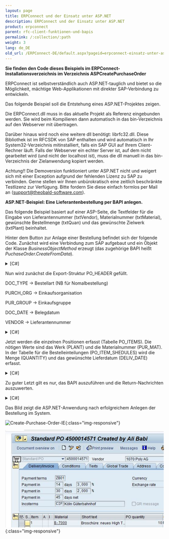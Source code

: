 ```yaml
---
layout: page
title: ERPConnect und der Einsatz unter ASP.NET
description: ERPConnect und der Einsatz unter ASP.NET
product: erpconnect
parent: rfc-client-funktionen-und-bapis
permalink: /:collection/:path
weight: 3
lang: de_DE
old_url: /ERPConnect-DE/default.aspx?pageid=erpconnect-einsatz-unter-asp_net
---
```


**Sie finden den Code dieses Beispiels im ERPConnect-Installationsverzeichnis im Verzeichnis ASPCreatePurchaseOrder**


ERPConnect ist selbstverständlich auch ASP.NET-tauglich und bietet so die Möglichkeit, mächtige Web-Applikationen mit direkter SAP-Verbindung zu entwickeln.

Das folgende Beispiel soll die Entstehung eines ASP.NET-Projektes zeigen.

Die ERPConnect.dll muss in das aktuelle Projekt als Referenz eingebunden werden. Sie wird beim Kompilieren dann automatisch in das bin-Verzeichnis auf den Webserver mit übertragen.

Darüber hinaus wird noch eine weitere dll benötigt: librfc32.dll. Diese Bibliothek ist im RFCSDK von SAP enthalten und wird automatisch in Ihr System32-Verzeichnis mitinstalliert, falls ein SAP GUI auf Ihrem Client-Rechner läuft. Falls der Webserver ein echter Server ist, auf dem nicht gearbeitet wird (und nicht der localhost ist), muss die dll manuell in das bin-Verzeichnis der Zielanwendung kopiert werden.

Achtung!! Die Demoversion funktioniert unter ASP.NET nicht und weigert sich mit einer Exception aufgrund der fehlenden Lizenz zu SAP zu verbinden. Gerne stellen wir Ihnen unbürokratisch eine zeitlich beschränkte Testlizenz zur Verfügung. Bitte fordern Sie diese einfach formlos per Mail an (support@theobald-software.com).


**ASP.NET-Beispiel: Eine Lieferantenbestellung per BAPI anlegen.** 

Das folgende Beispiel basiert auf einer ASP-Seite, die Textfelder für die Eingabe von Lieferantennummer (txtVendor), Materialnummer (txtMaterial), gewünschte Bestellmenge (txtQuan) und das gewünschte Zielwerk (txtPlant) beinhaltet. 

Hinter dem Button zur Anlage einer Bestellung befindet sich der folgende Code. Zunächst wird eine Verbindung zum SAP aufgebaut und ein Objekt der Klasse *BusinessObjectMethod* erzeugt (das zugehörige BAPI heißt *PuchaseOrder.CreateFromData*).

<details>
<summary>[C#]</summary>
{% highlight csharp %}
private void Button1_Click(object sender, System.EventArgs e)  
{  
  using( R3Connection con = new 
      R3Connection("host",11,"user","pw","EN","800");  
   ERPConnect.LIC.SetLic("TempLicNumber"))
    {
       con.Open(false);  
    
       // Create a BAPI object  
       ERPConnect.BusinessObjectMethod bapi = con.CreateBapi("PurchaseOrder","CreateFromData");
    }
}
{% endhighlight %}
</details>

Nun wird zunächst die Export-Struktur PO_HEADER gefüllt.

DOC_TYPE -> Bestellart (NB für Nomalbestellung)

PURCH_ORG -> Einkaufsorganisation

PUR_GROUP -> Einkaufsgruppe

DOC_DATE -> Belegdatum

VENDOR -> Lieferantennummer 

<details>
<summary>[C#]</summary>
{% highlight csharp %}
// Fill header structure 
RFCStructure Header = bapi.Exports["PO_HEADER"].ToStructure(); 
Header["DOC_TYPE"]= "NB"; 
Header["PURCH_ORG"] = "1000"; 
Header["PUR_GROUP"] = "010"; 
Header["DOC_DATE"]= ERPConnect.ConversionUtils.NetDate2SAPDate(DateTime.Now); 
Header["VENDOR"]= this.txtVendor.Text;
{% endhighlight %}
</details>

Jetzt werden die einzelnen Positionen erfasst (Tabelle PO_ITEMS). Die nötigen Werte sind das Werk (PLANT) und die Materialnummer (PUR_MAT). In der Tabelle für die Bestelleinteilungen (PO_ITEM_SHEDULES) wird die Menge (QUANTITY) und das gewünschte Lieferdatum (DELIV_DATE) erfasst. 

<details>
<summary>[C#]</summary>
{% highlight csharp %}
// Create an Item 
RFCTable items = bapi.Tables["PO_ITEMS"]; 
RFCStructure item = items.AddRow(); item["PO_ITEM"] = "1"; 
item["PUR_MAT"] = this.txtMaterial.Text; 
item["PLANT"] = this.txtPlant.Text; 
  
// Create and fill shedules 
RFCTable shedules = bapi.Tables["PO_ITEM_SCHEDULES"]; 
RFCStructure shedule = shedules.AddRow(); 
shedule["PO_ITEM"] = "1"; 
shedule["DELIV_DATE"] = ERPConnect.ConversionUtils.NetDate2SAPDate(DateTime.Now); 
shedule["QUANTITY"] = Convert.ToDecimal(this.txtQuan.Text); 
{% endhighlight %}
</details>

Zu guter Letzt gilt es nur, das BAPI auszuführen und die Return-Nachrichten auszuwerten.   

<details>
<summary>[C#]</summary>
{% highlight csharp %}
// Exceute Bapi and process return messages 
   bapi.Execute (); 
    this.txtReturn.Text = ""; 
   foreach(BapiReturn ret in bapi.Returns) 
   this.txtReturn.Text += ret.Message + "\r\n";
}
{% endhighlight %}
</details>

Das Bild zeigt die ASP.NET-Anwendung nach erfolgreichem Anlegen der Bestellung im System.  

![Create-Purchase-Order-IE](/img/content/Create-Purchase-Order-IE){:class="img-responsive"}

![Create-Puchase-Order-ME23](/img/content/Create-Puchase-Order-ME23.jpg){:class="img-responsive"}